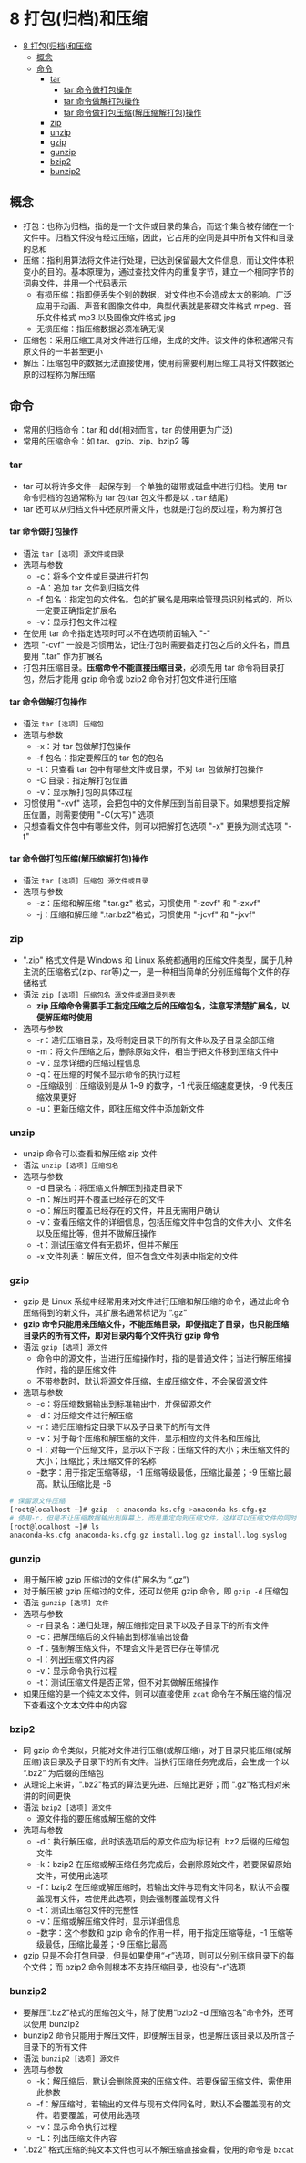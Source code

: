 # 8 打包(归档)和压缩

- [8 打包(归档)和压缩](#8-%E6%89%93%E5%8C%85%E5%BD%92%E6%A1%A3%E5%92%8C%E5%8E%8B%E7%BC%A9)
  - [概念](#%E6%A6%82%E5%BF%B5)
  - [命令](#%E5%91%BD%E4%BB%A4)
    - [tar](#tar)
      - [tar 命令做打包操作](#tar-%E5%91%BD%E4%BB%A4%E5%81%9A%E6%89%93%E5%8C%85%E6%93%8D%E4%BD%9C)
      - [tar 命令做解打包操作](#tar-%E5%91%BD%E4%BB%A4%E5%81%9A%E8%A7%A3%E6%89%93%E5%8C%85%E6%93%8D%E4%BD%9C)
      - [tar 命令做打包压缩(解压缩解打包)操作](#tar-%E5%91%BD%E4%BB%A4%E5%81%9A%E6%89%93%E5%8C%85%E5%8E%8B%E7%BC%A9%E8%A7%A3%E5%8E%8B%E7%BC%A9%E8%A7%A3%E6%89%93%E5%8C%85%E6%93%8D%E4%BD%9C)
    - [zip](#zip)
    - [unzip](#unzip)
    - [gzip](#gzip)
    - [gunzip](#gunzip)
    - [bzip2](#bzip2)
    - [bunzip2](#bunzip2)

## 概念

- 打包：也称为归档，指的是一个文件或目录的集合，而这个集合被存储在一个文件中。归档文件没有经过压缩，因此，它占用的空间是其中所有文件和目录的总和
- 压缩：指利用算法将文件进行处理，已达到保留最大文件信息，而让文件体积变小的目的。基本原理为，通过查找文件内的重复字节，建立一个相同字节的词典文件，并用一个代码表示
  - 有损压缩：指即便丢失个别的数据，对文件也不会造成太大的影响。广泛应用于动画、声音和图像文件中，典型代表就是影碟文件格式 mpeg、音乐文件格式 mp3 以及图像文件格式 jpg
  - 无损压缩：指压缩数据必须准确无误
- 压缩包：采用压缩工具对文件进行压缩，生成的文件。该文件的体积通常只有原文件的一半甚至更小
- 解压：压缩包中的数据无法直接使用，使用前需要利用压缩工具将文件数据还原的过程称为解压缩

## 命令

- 常用的归档命令：tar 和 dd(相对而言，tar 的使用更为广泛)
- 常用的压缩命令：如 tar、gzip、zip、bzip2 等

### tar

- tar 可以将许多文件一起保存到一个单独的磁带或磁盘中进行归档。使用 tar 命令归档的包通常称为 tar 包(tar 包文件都是以 `.tar` 结尾)
- tar 还可以从归档文件中还原所需文件，也就是打包的反过程，称为解打包

#### tar 命令做打包操作

- 语法 `tar [选项] 源文件或目录`
- 选项与参数
  - -c：将多个文件或目录进行打包
  - -A：追加 tar 文件到归档文件
  - -f 包名：指定包的文件名。包的扩展名是用来给管理员识别格式的，所以一定要正确指定扩展名
  - -v：显示打包文件过程
- 在使用 tar 命令指定选项时可以不在选项前面输入 "-"
- 选项 "-cvf" 一般是习惯用法，记住打包时需要指定打包之后的文件名，而且要用 ".tar" 作为扩展名
- 打包并压缩目录。**压缩命令不能直接压缩目录**，必须先用 tar 命令将目录打包，然后才能用 gzip 命令或 bzip2 命令对打包文件进行压缩

#### tar 命令做解打包操作

- 语法 `tar [选项] 压缩包`
- 选项与参数
  - -x：对 tar 包做解打包操作
  - -f 包名：指定要解压的 tar 包的包名
  - -t：只查看 tar 包中有哪些文件或目录，不对 tar 包做解打包操作
  - -C 目录：指定解打包位置
  - -v：显示解打包的具体过程
- 习惯使用 "-xvf" 选项，会把包中的文件解压到当前目录下。如果想要指定解压位置，则需要使用 "-C(大写)" 选项
- 只想查看文件包中有哪些文件，则可以把解打包选项 "-x" 更换为测试选项 "-t"

#### tar 命令做打包压缩(解压缩解打包)操作

- 语法 `tar [选项] 压缩包 源文件或目录`
- 选项与参数
  - -z：压缩和解压缩 ".tar.gz" 格式，习惯使用 "-zcvf" 和 "-zxvf"
  - -j：压缩和解压缩 ".tar.bz2"格式，习惯使用 "-jcvf" 和 "-jxvf"

### zip

- ".zip" 格式文件是 Windows 和 Linux 系统都通用的压缩文件类型，属于几种主流的压缩格式(zip、rar等)之一，是一种相当简单的分别压缩每个文件的存储格式
- 语法 `zip [选项] 压缩包名 源文件或源目录列表`
  - **zip 压缩命令需要手工指定压缩之后的压缩包名，注意写清楚扩展名，以便解压缩时使用**
- 选项与参数
  - -r：递归压缩目录，及将制定目录下的所有文件以及子目录全部压缩
  - -m：将文件压缩之后，删除原始文件，相当于把文件移到压缩文件中
  - -v：显示详细的压缩过程信息
  - -q：在压缩的时候不显示命令的执行过程
  - -压缩级别：压缩级别是从 1~9 的数字，-1 代表压缩速度更快，-9 代表压缩效果更好
  - -u：更新压缩文件，即往压缩文件中添加新文件

### unzip

- unzip 命令可以查看和解压缩 zip 文件
- 语法 `unzip [选项] 压缩包名`
- 选项与参数
  - -d 目录名：将压缩文件解压到指定目录下
  - -n：解压时并不覆盖已经存在的文件
  - -o：解压时覆盖已经存在的文件，并且无需用户确认
  - -v：查看压缩文件的详细信息，包括压缩文件中包含的文件大小、文件名以及压缩比等，但并不做解压操作
  - -t：测试压缩文件有无损坏，但并不解压
  - -x 文件列表：解压文件，但不包含文件列表中指定的文件

### gzip

- gzip 是 Linux 系统中经常用来对文件进行压缩和解压缩的命令，通过此命令压缩得到的新文件，其扩展名通常标记为 “.gz”
- **gzip 命令只能用来压缩文件，不能压缩目录，即便指定了目录，也只能压缩目录内的所有文件，即对目录内每个文件执行 gzip 命令**
- 语法 `gzip [选项] 源文件`
  - 命令中的源文件，当进行压缩操作时，指的是普通文件；当进行解压缩操作时，指的是压缩文件
  - 不带参数时，默认将源文件压缩，生成压缩文件，不会保留源文件
- 选项与参数
  - -c：将压缩数据输出到标准输出中，并保留源文件
  - -d：对压缩文件进行解压缩
  - -r：递归压缩指定目录下以及子目录下的所有文件
  - -v：对于每个压缩和解压缩的文件，显示相应的文件名和压缩比
  - -l：对每一个压缩文件，显示以下字段：压缩文件的大小；未压缩文件的大小；压缩比；未压缩文件的名称
  - -数字：用于指定压缩等级，-1 压缩等级最低，压缩比最差；-9 压缩比最高。默认压缩比是 -6

```sh
# 保留源文件压缩
[root@localhost ~]# gzip -c anaconda-ks.cfg >anaconda-ks.cfg.gz
# 使用-c，但是不让压缩数据输出到屏幕上，而是重定向到压缩文件，这样可以压缩文件的同时不删除源文件
[root@localhost ~]# ls
anaconda-ks.cfg anaconda-ks.cfg.gz install.log.gz install.log.syslog
```

### gunzip

- 用于解压被 gzip 压缩过的文件(扩展名为 “.gz”)
- 对于解压被 gzip 压缩过的文件，还可以使用 gzip 命令，即 `gzip -d` 压缩包
- 语法 `gunzip [选项] 文件`
- 选项与参数
  - -r 目录名：递归处理，解压缩指定目录下以及子目录下的所有文件
  - -c：把解压缩后的文件输出到标准输出设备
  - -f：强制解压缩文件，不理会文件是否已存在等情况
  - -l：列出压缩文件内容
  - -v：显示命令执行过程
  - -t：测试压缩文件是否正常，但不对其做解压缩操作
- 如果压缩的是一个纯文本文件，则可以直接使用 `zcat` 命令在不解压缩的情况下查看这个文本文件中的内容

### bzip2

- 同 gzip 命令类似，只能对文件进行压缩(或解压缩)，对于目录只能压缩(或解压缩)该目录及子目录下的所有文件。当执行压缩任务完成后，会生成一个以 “.bz2” 为后缀的压缩包
- 从理论上来讲，".bz2"格式的算法更先进、压缩比更好；而 ".gz"格式相对来讲的时间更快
- 语法 `bzip2 [选项] 源文件`
  - 源文件指的要压缩或解压缩的文件
- 选项与参数
  - -d：执行解压缩，此时该选项后的源文件应为标记有 .bz2 后缀的压缩包文件
  - -k：bzip2 在压缩或解压缩任务完成后，会删除原始文件，若要保留原始文件，可使用此选项
  - -f：bzip2 在压缩或解压缩时，若输出文件与现有文件同名，默认不会覆盖现有文件，若使用此选项，则会强制覆盖现有文件
  - -t：测试压缩包文件的完整性
  - -v：压缩或解压缩文件时，显示详细信息
  - -数字：这个参数和 gzip 命令的作用一样，用于指定压缩等级，-1 压缩等级最低，压缩比最差；-9 压缩比最高
- gzip 只是不会打包目录，但是如果使用“-r”选项，则可以分别压缩目录下的每个文件；而 bzip2 命令则根本不支持压缩目录，也没有“-r”选项

### bunzip2

- 要解压“.bz2”格式的压缩包文件，除了使用“bzip2 -d 压缩包名”命令外，还可以使用 bunzip2
- bunzip2 命令只能用于解压文件，即便解压目录，也是解压该目录以及所含子目录下的所有文件
- 语法 `bunzip2 [选项] 源文件`
- 选项与参数
  - -k：解压缩后，默认会删除原来的压缩文件。若要保留压缩文件，需使用此参数
  - -f：解压缩时，若输出的文件与现有文件同名时，默认不会覆盖现有的文件。若要覆盖，可使用此选项
  - -v：显示命令执行过程
  - -L：列出压缩文件内容
- ".bz2" 格式压缩的纯文本文件也可以不解压缩直接查看，使用的命令是 `bzcat`
